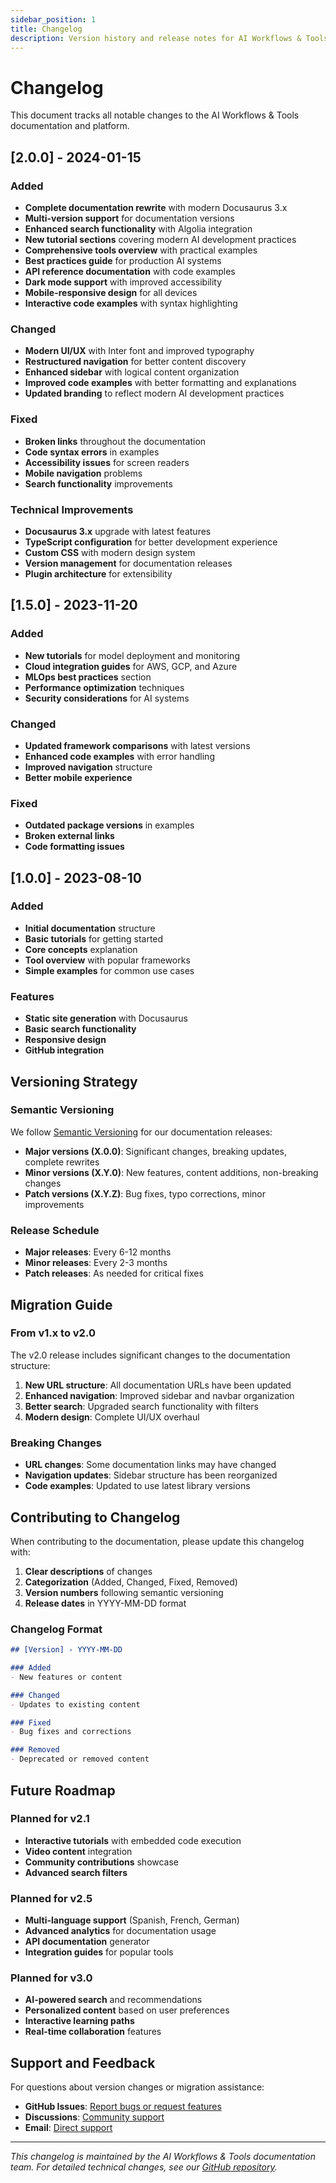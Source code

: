 ```yaml
---
sidebar_position: 1
title: Changelog
description: Version history and release notes for AI Workflows & Tools documentation
---
```


# Changelog

This document tracks all notable changes to the AI Workflows & Tools documentation and platform.

## [2.0.0] - 2024-01-15

### Added
- **Complete documentation rewrite** with modern Docusaurus 3.x
- **Multi-version support** for documentation versions
- **Enhanced search functionality** with Algolia integration
- **New tutorial sections** covering modern AI development practices
- **Comprehensive tools overview** with practical examples
- **Best practices guide** for production AI systems
- **API reference documentation** with code examples
- **Dark mode support** with improved accessibility
- **Mobile-responsive design** for all devices
- **Interactive code examples** with syntax highlighting

### Changed
- **Modern UI/UX** with Inter font and improved typography
- **Restructured navigation** for better content discovery
- **Enhanced sidebar** with logical content organization
- **Improved code examples** with better formatting and explanations
- **Updated branding** to reflect modern AI development practices

### Fixed
- **Broken links** throughout the documentation
- **Code syntax errors** in examples
- **Accessibility issues** for screen readers
- **Mobile navigation** problems
- **Search functionality** improvements

### Technical Improvements
- **Docusaurus 3.x** upgrade with latest features
- **TypeScript configuration** for better development experience
- **Custom CSS** with modern design system
- **Version management** for documentation releases
- **Plugin architecture** for extensibility

## [1.5.0] - 2023-11-20

### Added
- **New tutorials** for model deployment and monitoring
- **Cloud integration guides** for AWS, GCP, and Azure
- **MLOps best practices** section
- **Performance optimization** techniques
- **Security considerations** for AI systems

### Changed
- **Updated framework comparisons** with latest versions
- **Enhanced code examples** with error handling
- **Improved navigation** structure
- **Better mobile experience**

### Fixed
- **Outdated package versions** in examples
- **Broken external links**
- **Code formatting issues**

## [1.0.0] - 2023-08-10

### Added
- **Initial documentation** structure
- **Basic tutorials** for getting started
- **Core concepts** explanation
- **Tool overview** with popular frameworks
- **Simple examples** for common use cases

### Features
- **Static site generation** with Docusaurus
- **Basic search functionality**
- **Responsive design**
- **GitHub integration**

## Versioning Strategy

### Semantic Versioning
We follow [Semantic Versioning](https://semver.org/) for our documentation releases:

- **Major versions (X.0.0)**: Significant changes, breaking updates, complete rewrites
- **Minor versions (X.Y.0)**: New features, content additions, non-breaking changes
- **Patch versions (X.Y.Z)**: Bug fixes, typo corrections, minor improvements

### Release Schedule
- **Major releases**: Every 6-12 months
- **Minor releases**: Every 2-3 months
- **Patch releases**: As needed for critical fixes

## Migration Guide

### From v1.x to v2.0
The v2.0 release includes significant changes to the documentation structure:

1. **New URL structure**: All documentation URLs have been updated
2. **Enhanced navigation**: Improved sidebar and navbar organization
3. **Better search**: Upgraded search functionality with filters
4. **Modern design**: Complete UI/UX overhaul

### Breaking Changes
- **URL changes**: Some documentation links may have changed
- **Navigation updates**: Sidebar structure has been reorganized
- **Code examples**: Updated to use latest library versions

## Contributing to Changelog

When contributing to the documentation, please update this changelog with:

1. **Clear descriptions** of changes
2. **Categorization** (Added, Changed, Fixed, Removed)
3. **Version numbers** following semantic versioning
4. **Release dates** in YYYY-MM-DD format

### Changelog Format
```markdown
## [Version] - YYYY-MM-DD

### Added
- New features or content

### Changed
- Updates to existing content

### Fixed
- Bug fixes and corrections

### Removed
- Deprecated or removed content
```

## Future Roadmap

### Planned for v2.1
- **Interactive tutorials** with embedded code execution
- **Video content** integration
- **Community contributions** showcase
- **Advanced search filters**

### Planned for v2.5
- **Multi-language support** (Spanish, French, German)
- **Advanced analytics** for documentation usage
- **API documentation** generator
- **Integration guides** for popular tools

### Planned for v3.0
- **AI-powered search** and recommendations
- **Personalized content** based on user preferences
- **Interactive learning paths**
- **Real-time collaboration** features

## Support and Feedback

For questions about version changes or migration assistance:

- **GitHub Issues**: [Report bugs or request features](https://github.com/abhayporwals/ai-workflows-docs/issues)
- **Discussions**: [Community support](https://github.com/abhayporwals/ai-workflows-docs/discussions)
- **Email**: [Direct support](mailto:support@ai-workflows-docs.com)

---

*This changelog is maintained by the AI Workflows & Tools documentation team. For detailed technical changes, see our [GitHub repository](https://github.com/your-org/ai-workflows-docs).* 